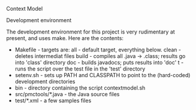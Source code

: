 ﻿Context Model

Development environment

The development environment for this project is very rudimentary at present,
and uses make.  Here are the contents:

  - Makefile - targets are:
        all - default target, everything below.
        clean - deletes intermediat files
        build - compiles all .java → .class; results go into 'class' directory
        doc - builds javadocs; puts results into 'doc'
        t - runs the script over the test file in the 'test' directory
  - setenv.sh - sets up PATH and CLASSPATH to point to the (hard-coded) development
    directories
  - bin - directory containing the script contextmodel.sh
  - src/pmctools/*.java - the Java source files
  - test/*.xml - a few samples files


